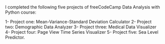 I completed the following five projects of freeCodeCamp Data Analysis with Python course: 

1- Project one: Mean-Variance-Standard Deviation Calculator
2- Project two: Demographic Data Analyzer 
3- Project three: Medical Data Visualizer 
4- Project four: Page View Time Series Visualizer 
5- Project five: Sea Level Predictor.  
